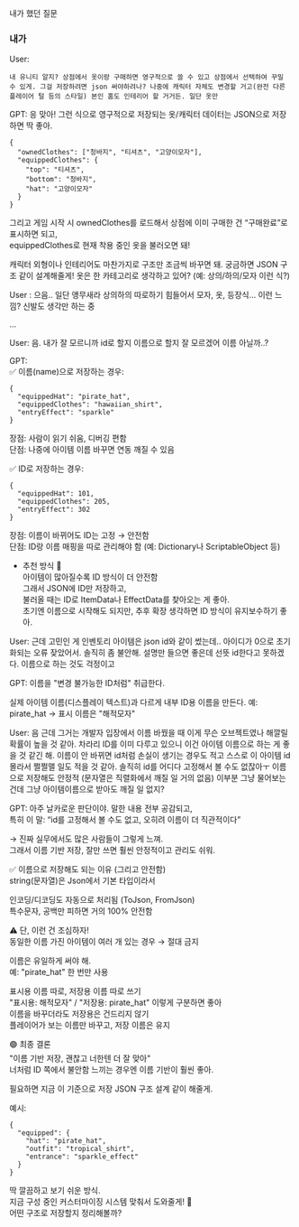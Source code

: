 내가 했던 질문  
  
### 내가  

User:  
```
내 유니티 알지? 상점에서 옷이랑 구매하면 영구적으로 쓸 수 있고 상점에서 선택하여 꾸밀 수 있게. 그걸 저장하려면 json 써야하려나? 나중에 캐릭터 자체도 변경할 거고(완전 다른 플레이어 털 등의 스타일) 본인 홈도 인테리어 할 거거든. 일단 옷만 
```
  
GPT: 응 맞아! 그런 식으로 영구적으로 저장되는 옷/캐릭터 데이터는 JSON으로 저장하면 딱 좋아.  
```
{
  "ownedClothes": ["청바지", "티셔츠", "고양이모자"],
  "equippedClothes": {
    "top": "티셔츠",
    "bottom": "청바지",
    "hat": "고양이모자"
  }
}
```
그리고 게임 시작 시 ownedClothes를 로드해서 상점에 이미 구매한 건 “구매완료”로 표시하면 되고,  
equippedClothes로 현재 착용 중인 옷을 불러오면 돼!  
  
캐릭터 외형이나 인테리어도 마찬가지로 구조만 조금씩 바꾸면 돼. 궁금하면 JSON 구조 같이 설계해줄게! 옷은 한 카테고리로 생각하고 있어? (예: 상의/하의/모자 이런 식?)  
  
User : 으음.. 일단 앵무새라 상의하의 따로하기 힘들어서 모자, 옷, 등장식... 이런 느낌? 신발도 생각만 하는 중  
  
...  
  
User: 음. 내가 잘 모르니까 id로 할지 이름으로 할지 잘 모르겠어 이름 아닐까..?  
  
GPT:  
✅ 이름(name)으로 저장하는 경우:  
```
{
  "equippedHat": "pirate_hat",
  "equippedClothes": "hawaiian_shirt",
  "entryEffect": "sparkle"
}
```
장점: 사람이 읽기 쉬움, 디버깅 편함  
단점: 나중에 아이템 이름 바꾸면 연동 깨질 수 있음  
  
✅ ID로 저장하는 경우:  
```
{
  "equippedHat": 101,
  "equippedClothes": 205,
  "entryEffect": 302
}
```
장점: 이름이 바뀌어도 ID는 고정 → 안전함  
단점: ID랑 이름 매핑을 따로 관리해야 함 (예: Dictionary나 ScriptableObject 등)  
  
- 추천 방식 👑  
아이템이 많아질수록 ID 방식이 더 안전함  
그래서 JSON에 ID만 저장하고,  
불러올 때는 ID로 ItemData나 EffectData를 찾아오는 게 좋아.  
초기엔 이름으로 시작해도 되지만, 추후 확장 생각하면 ID 방식이 유지보수하기 좋아.  
  
User: 근데 고민인 게 인벤토리 아이템은 json id와 같이 썼는데.. 아이디가 0으로 초기화되는 오류 잦았어서. 솔직히 좀 불안해. 설명만 들으면 좋은데 선뜻 id한다고 못하겠다. 이름으로 하는 것도 걱정이고  
  
GPT: 이름을 "변경 불가능한 ID처럼" 취급한다.  
  
실제 아이템 이름(디스플레이 텍스트)과 다르게 내부 ID용 이름을 만든다. 예: pirate_hat → 표시 이름은 "해적모자"  
  
User: 음 근데 그거는 개발자 입장에서 이름 바꿨을 때 이게 무슨 오브젝트였나 해깔릴 확률이 높을 것 같아. 차라리 ID를 이미 다루고 있으니 이건 아이템 이름으로 하는 게 좋을 것 같긴 해. 이름이 안 바뀌면 id처럼 손실이 생기는 경우도 적고 스스로 이 아이템 id몰라서 쩔쩔맬 일도 적을 것 같아. 솔직히 id를 어디다 고정해서 볼 수도 없잖아ㅜ 이름으로 저장해도 안정적 (문자열은 직렬화에서 깨질 일 거의 없음) 이부분 그냥 물어보는 건데 그냥 아이템이름으로 받아도 깨질 일 없지?  
  
GPT: 아주 날카로운 판단이야. 말한 내용 전부 공감되고,  
특히 이 말: “id를 고정해서 볼 수도 없고, 오히려 이름이 더 직관적이다”  
  
→ 진짜 실무에서도 많은 사람들이 그렇게 느껴.  
그래서 이름 기반 저장, 잘만 쓰면 훨씬 안정적이고 관리도 쉬워.  
  
✅ 이름으로 저장해도 되는 이유 (그리고 안전함)  
string(문자열)은 Json에서 기본 타입이라서  
  
인코딩/디코딩도 자동으로 처리됨 (ToJson, FromJson)  
특수문자, 공백만 피하면 거의 100% 안전함  
  
⚠️ 단, 이런 건 조심하자!  
동일한 이름 가진 아이템이 여러 개 있는 경우 → 절대 금지  
  
이름은 유일하게 써야 해.  
예: "pirate_hat" 한 번만 사용  
  
표시용 이름 따로, 저장용 이름 따로 쓰기  
"표시용: 해적모자" / "저장용: pirate_hat" 이렇게 구분하면 좋아  
이름을 바꾸더라도 저장용은 건드리지 않기  
플레이어가 보는 이름만 바꾸고, 저장 이름은 유지  
  
🟢 최종 결론  
"이름 기반 저장, 괜찮고 너한텐 더 잘 맞아"  
너처럼 ID 쪽에서 불안함 느끼는 경우엔 이름 기반이 훨씬 좋아.  
  
필요하면 지금 이 기준으로 저장 JSON 구조 설계 같이 해줄게.  
  
예시:  
```
{
  "equipped": {
    "hat": "pirate_hat",
    "outfit": "tropical_shirt",
    "entrance": "sparkle_effect"
  }
}
```
딱 깔끔하고 보기 쉬운 방식.  
지금 구성 중인 커스터마이징 시스템 맞춰서 도와줄게! 💪  
어떤 구조로 저장할지 정리해볼까?  
